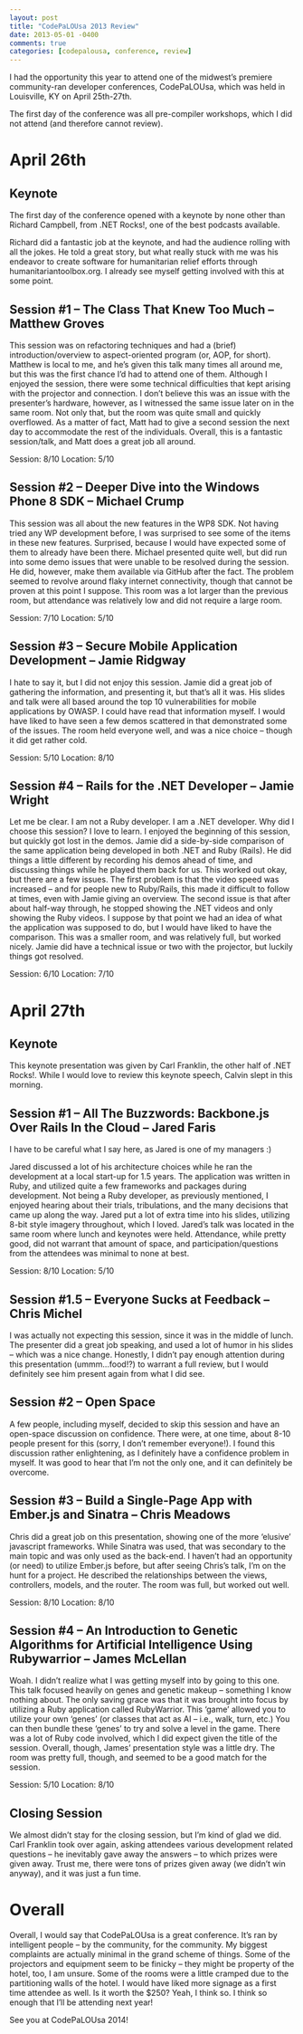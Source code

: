```yaml
---
layout: post
title: "CodePaLOUsa 2013 Review"
date: 2013-05-01 -0400
comments: true
categories: [codepalousa, conference, review]
---
```


I had the opportunity this year to attend one of the midwest’s premiere community-ran developer conferences, CodePaLOUsa, which was held in Louisville, KY on April 25th-27th.

The first day of the conference was all pre-compiler workshops, which I did not attend (and therefore cannot review).

# April 26th
## Keynote

The first day of the conference opened with a keynote by none other than Richard Campbell, from .NET Rocks!, one of the best podcasts available.

Richard did a fantastic job at the keynote, and had the audience rolling with all the jokes. He told a great story, but what really stuck with me was his endeavor to create software for humanitarian relief efforts through humanitariantoolbox.org. I already see myself getting involved with this at some point.

## Session #1 – The Class That Knew Too Much – Matthew Groves

This session was on refactoring techniques and had a (brief) introduction/overview to aspect-oriented program (or, AOP, for short). Matthew is local to me, and he’s given this talk many times all around me, but this was the first chance I’d had to attend one of them. Although I enjoyed the session, there were some technical difficulties that kept arising with the projector and connection. I don’t believe this was an issue with the presenter’s hardware, however, as I witnessed the same issue later on in the same room. Not only that, but the room was quite small and quickly overflowed. As a matter of fact, Matt had to give a second session the next day to accommodate the rest of the individuals. Overall, this is a fantastic session/talk, and Matt does a great job all around.

Session: 8/10
Location: 5/10

## Session #2 – Deeper Dive into the Windows Phone 8 SDK – Michael Crump

This session was all about the new features in the WP8 SDK. Not having tried any WP development before, I was surprised to see some of the items in these new features. Surprised, because I would have expected some of them to already have been there. Michael presented quite well, but did run into some demo issues that were unable to be resolved during the session. He did, however, make them available via GitHub after the fact. The problem seemed to revolve around flaky internet connectivity, though that cannot be proven at this point I suppose. This room was a lot larger than the previous room, but attendance was relatively low and did not require a large room.

Session: 7/10
Location: 5/10

## Session #3 – Secure Mobile Application Development – Jamie Ridgway

I hate to say it, but I did not enjoy this session. Jamie did a great job of gathering the information, and presenting it, but that’s all it was. His slides and talk were all based around the top 10 vulnerabilities for mobile applications by OWASP. I could have read that information myself. I would have liked to have seen a few demos scattered in that demonstrated some of the issues. The room held everyone well, and was a nice choice – though it did get rather cold.

Session: 5/10
Location: 8/10

## Session #4 – Rails for the .NET Developer – Jamie Wright

Let me be clear. I am not a Ruby developer. I am a .NET developer. Why did I choose this session? I love to learn. I enjoyed the beginning of this session, but quickly got lost in the demos. Jamie did a side-by-side comparison of the same application being developed in both .NET and Ruby (Rails). He did things a little different by recording his demos ahead of time, and discussing things while he played them back for us. This worked out okay, but there are a few issues. The first problem is that the video speed was increased – and for people new to Ruby/Rails, this made it difficult to follow at times, even with Jamie giving an overview. The second issue is that after about half-way through, he stopped showing the .NET videos and only showing the Ruby videos. I suppose by that point we had an idea of what the application was supposed to do, but I would have liked to have the comparison. This was a smaller room, and was relatively full, but worked nicely. Jamie did have a technical issue or two with the projector, but luckily things got resolved.

Session: 6/10
Location: 7/10

# April 27th
## Keynote

This keynote presentation was given by Carl Franklin, the other half of .NET Rocks!. While I would love to review this keynote speech, Calvin slept in this morning.

## Session #1 – All The Buzzwords: Backbone.js Over Rails In the Cloud – Jared Faris

I have to be careful what I say here, as Jared is one of my managers :)

Jared discussed a lot of his architecture choices while he ran the development at a local start-up for 1.5 years. The application was written in Ruby, and utilized quite a few frameworks and packages during development. Not being a Ruby developer, as previously mentioned, I enjoyed hearing about their trials, tribulations, and the many decisions that came up along the way. Jared put a lot of extra time into his slides, utilizing 8-bit style imagery throughout, which I loved. Jared’s talk was located in the same room where lunch and keynotes were held. Attendance, while pretty good, did not warrant that amount of space, and participation/questions from the attendees was minimal to none at best.

Session: 8/10
Location: 5/10

## Session #1.5 – Everyone Sucks at Feedback – Chris Michel

I was actually not expecting this session, since it was in the middle of lunch. The presenter did a great job speaking, and used a lot of humor in his slides – which was a nice change. Honestly, I didn’t pay enough attention during this presentation (ummm…food!?) to warrant a full review, but I would definitely see him present again from what I did see.

## Session #2 – Open Space

A few people, including myself, decided to skip this session and have an open-space discussion on confidence. There were, at one time, about 8-10 people present for this (sorry, I don’t remember everyone!). I found this discussion rather enlightening, as I definitely have a confidence problem in myself. It was good to hear that I’m not the only one, and it can definitely be overcome.

## Session #3 – Build a Single-Page App with Ember.js and Sinatra – Chris Meadows

Chris did a great job on this presentation, showing one of the more ‘elusive’ javascript frameworks. While Sinatra was used, that was secondary to the main topic and was only used as the back-end. I haven’t had an opportunity (or need) to utilize Ember.js before, but after seeing Chris’s talk, I’m on the hunt for a project. He described the relationships between the views, controllers, models, and the router. The room was full, but worked out well.

Session: 8/10
Location: 8/10

## Session #4 – An Introduction to Genetic Algorithms for Artificial Intelligence Using Rubywarrior – James McLellan

Woah. I didn’t realize what I was getting myself into by going to this one. This talk focused heavily on genes and genetic makeup – something I know nothing about. The only saving grace was that it was brought into focus by utilizing a Ruby application called RubyWarrior. This ‘game’ allowed you to utilize your own ‘genes’ (or classes that act as AI – i.e., walk, turn, etc.) You can then bundle these ‘genes’ to try and solve a level in the game. There was a lot of Ruby code involved, which I did expect given the title of the session. Overall, though, James’ presentation style was a little dry. The room was pretty full, though, and seemed to be a good match for the session.

Session: 5/10
Location: 8/10

## Closing Session

We almost didn’t stay for the closing session, but I’m kind of glad we did. Carl Franklin took over again, asking attendees various development related questions – he inevitably gave away the answers – to which prizes were given away. Trust me, there were tons of prizes given away (we didn’t win anyway), and it was just a fun time.

# Overall
Overall, I would say that CodePaLOUsa is a great conference. It’s ran by intelligent people – by the community, for the community. My biggest complaints are actually minimal in the grand scheme of things. Some of the projectors and equipment seem to be finicky – they might be property of the hotel, too, I am unsure. Some of the rooms were a little cramped due to the partitioning walls of the hotel. I would have liked more signage as a first time attendee as well. Is it worth the $250? Yeah, I think so. I think so enough that I’ll be attending next year!

See you at CodePaLOUsa 2014!